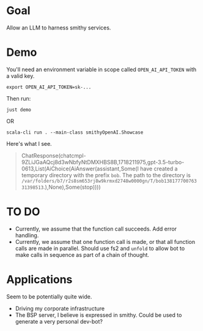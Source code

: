 # Goal

Allow an LLM to harness smithy services.

# Demo

You'll need an environment variable in scope called `OPEN_AI_API_TOKEN` with a valid key.

`export OPEN_AI_API_TOKEN=sk-...`

Then run:

`just demo`

OR

`scala-cli run . --main-class smithyOpenAI.Showcase`

Here's what I see.

> ChatResponse(chatcmpl-9ZLiJGaAQcj8d3wNbfyNtDMXHBS8B,1718211975,gpt-3.5-turbo-0613,List(AiChoice(AiAnswer(assistant,Some(I have created a temporary directory with the prefix `bob`. The path to the directory is `/var/folders/b7/r2s8sm653rj8w9krmxd2748w0000gn/T/bob13817770076331398513`.),None),Some(stop))))

# TO DO

- Currently, we assume that the function call succeeds. Add error handling.
- Currently, we assume that one function call is made, or that all function calls are made in parallel. Should use fs2 and `unfold` to allow bot to make calls in sequence as part of a chain of thought.

# Applications

Seem to be potentially quite wide.
- Driving my corporate infrastructure
- The BSP server, I believe is expressed in smithy. Could be used to generate a very personal dev-bot?

